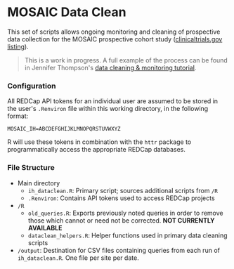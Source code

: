 # MOSAIC Data Clean

This set of scripts allows ongoing monitoring and cleaning of prospective data
collection for the MOSAIC prospective cohort study ([clinicaltrials.gov listing](https://clinicaltrials.gov/ct2/show/NCT03115840)).

> This is a work in progress. A full example of the process can be found in Jennifer Thompson's [data cleaning & monitoring tutorial](https://github.com/jenniferthompson/DataCleanExample).

### Configuration

All REDCap API tokens for an individual user are assumed to be stored in the user's `.Renviron` file within this working directory, in the following format:

`MOSAIC_IH=ABCDEFGHIJKLMNOPQRSTUVWXYZ`

R will use these tokens in combination with the `httr` package to
programmatically access the appropriate REDCap databases.

### File Structure

- Main directory
    - `ih_dataclean.R`: Primary script; sources additional scripts from `/R`
    - `.Renviron`: Contains API tokens used to access REDCap projects
- `/R`
    - `old_queries.R`: Exports previously noted queries in order to remove
    those which cannot or need not be corrected. **NOT CURRENTLY AVAILABLE**
    - `dataclean_helpers.R`: Helper functions used in primary data cleaning
    scripts
- `/output`: Destination for CSV files containing queries from each run of
`ih_dataclean.R`. One file per site per date.
